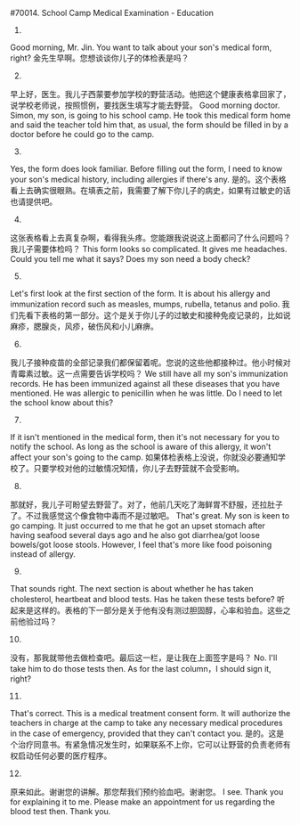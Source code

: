#70014. School Camp Medical Examination - Education

1.
Good morning, Mr. Jin. You want to talk about your son's medical form, right?
金先生早啊。您想谈谈你儿子的体检表是吗？

2.
早上好，医生。我儿子西蒙要参加学校的野营活动。他把这个健康表格拿回家了，说学校老师说，按照惯例，要找医生填写才能去野营。
Good morning doctor. Simon, my son, is going to his school camp. He took this medical form home and said the teacher told him that, as usual, the form should be filled in by a doctor before he could go to the camp.

3.
Yes, the form does look familiar. Before filling out the form, I need to know your son's medical history, including allergies if there's any.
是的。这个表格看上去确实很眼熟。在填表之前，我需要了解下你儿子的病史，如果有过敏史的话也请提供吧。

4.
这张表格看上去真复杂啊，看得我头疼。您能跟我说说这上面都问了什么问题吗？我儿子需要体检吗？
This form looks so complicated. It gives me headaches. Could you tell me what it says? Does my son need a body check?

5.
Let's first look at the first section of the form. It is about his allergy and immunization record such as measles, mumps, rubella, tetanus and polio.
我们先看下表格的第一部分。这个是关于你儿子的过敏史和接种免疫记录的，比如说麻疹，腮腺炎，风疹，破伤风和小儿麻痹。

6.
我儿子接种疫苗的全部记录我们都保留着呢。您说的这些他都接种过。他小时候对青霉素过敏。这一点需要告诉学校吗？
We still have all my son's immunization records. He has been immunized against all these diseases that you have mentioned. He was allergic to penicillin when he was little. Do I need to let the school know about this?

7.
If it isn't mentioned in the medical form, then it's not necessary for you to notify the school. As long as the school is aware of this allergy, it won't affect your son's going to the camp.
如果体检表格上没说，你就没必要通知学校了。只要学校对他的过敏情况知情，你儿子去野营就不会受影响。

8.
那就好，我儿子可盼望去野营了。对了，他前几天吃了海鲜胃不舒服，还拉肚子了。不过我感觉这个像食物中毒而不是过敏吧。
That's great. My son is keen to go camping. It just occurred to me that he got an upset stomach after having seafood several days ago and he also got diarrhea/got loose bowels/got loose stools. However, I feel that's more like food poisoning instead of allergy.

9.
That sounds right. The next section is about whether he has taken cholesterol, heartbeat and blood tests. Has he taken these tests before?
听起来是这样的。表格的下一部分是关于他有没有测过胆固醇，心率和验血。这些之前他验过吗？

10.
没有，那我就带他去做检查吧。最后这一栏，是让我在上面签字是吗？
No. I'll take him to do those tests then. As for the last column，I should sign it, right?

11.
That's correct. This is a medical treatment consent form. It will authorize the teachers in charge at the camp to take any necessary medical procedures in the case of emergency, provided that they can't contact you.
是的。这是个治疗同意书。有紧急情况发生时，如果联系不上你，它可以让野营的负责老师有权启动任何必要的医疗程序。

12.
原来如此。谢谢您的讲解。那您帮我们预约验血吧。谢谢您。
I see. Thank you for explaining it to me. Please make an appointment for us regarding the blood test then. Thank you.